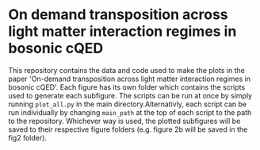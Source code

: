 # On demand transposition across light matter interaction regimes in bosonic cQED
This repository contains the data and code used to make the plots in the paper 'On-demand transposition across light matter interaction regimes in bosonic cQED'. Each figure has its own folder which contains the scripts used to generate each subfigure. The scripts can be run at once by simply running `plot_all.py` in the main directory.Alternativly, each script can be run individually by changing `main_path` at the top of each script to the path to the repository. Whichever way is used, the plotted subfigures will be saved to their respective figure folders (e.g. figure 2b will be saved in the fig2 folder). 